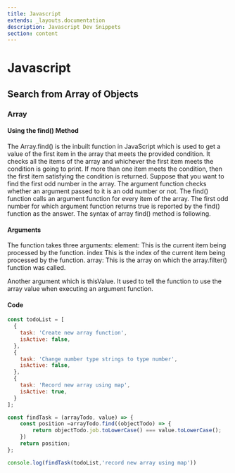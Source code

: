 ```yaml
---
title: Javascript
extends: _layouts.documentation
description: Javascript Dev Snippets
section: content
---
```


# Javascript

## Search from Array of Objects

### Array

#### Using the find() Method

The Array.find() is the inbuilt function in JavaScript which is used to get a value of the first item in the array that meets the provided condition.
It checks all the items of the array and whichever the first item meets the condition is going to print.
If more than one item meets the condition, then the first item satisfying the condition is returned.
Suppose that you want to find the first odd number in the array.
The argument function checks whether an argument passed to it is an odd number or not.
The find() function calls an argument function for every item of the array.
The first odd number for which argument function returns true is reported by the find() function as the answer.
The syntax of array find() method is following.

#### Arguments
The function takes three arguments:
element:
This is the current item being processed by the function.
index
This is the index of the current item being processed by the function.
array:
This is the array on which the array.filter() function was called.

Another argument which is thisValue. It used to tell the function to use the array value when executing an argument function.

#### Code
```javascript
const todoList = [
  {
	task: 'Create new array function',
	isActive: false,
  },
  {
	task: 'Change number type strings to type number',
	isActive: false,
  },
  {
	task: 'Record new array using map',
	isActive: true,
  }
];

const findTask = (arrayTodo, value) => {
	const position =arrayTodo.find((objectTodo) => {
		return objectTodo.job.toLowerCase() === value.toLowerCase();
	})
	return position;
};

console.log(findTask(todoList,'record new array using map'))

```
